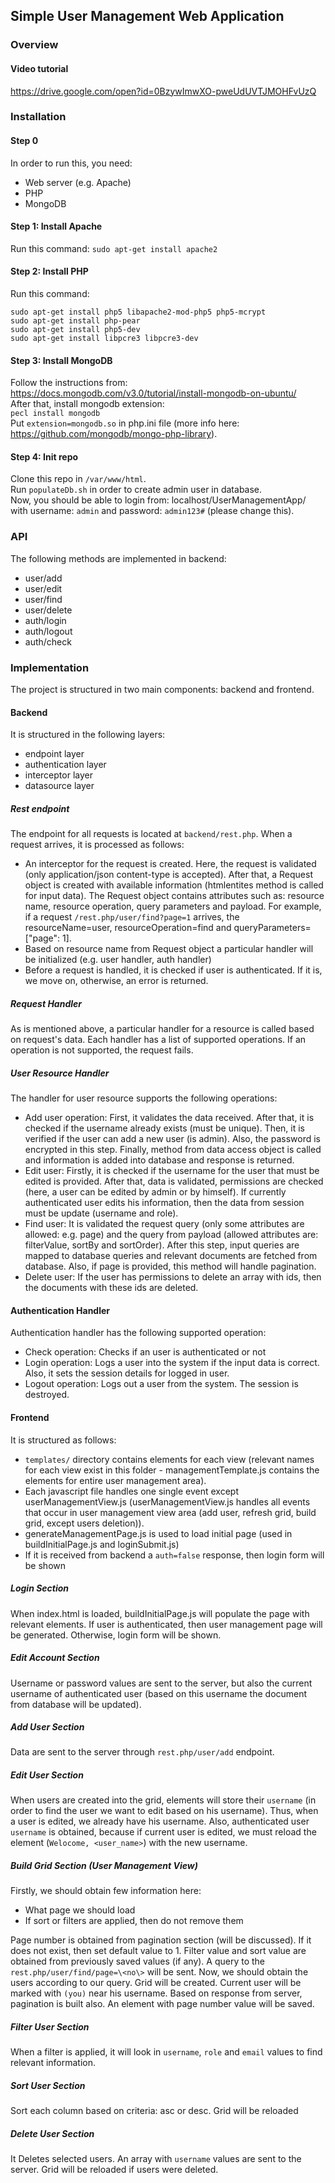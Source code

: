 ## Simple User Management Web Application

### Overview

#### Video tutorial
 https://drive.google.com/open?id=0BzywImwXO-pweUdUVTJMOHFvUzQ

### Installation

#### Step 0
 In order to run this, you need:
 + Web server (e.g. Apache)
 + PHP
 + MongoDB

#### Step 1: Install Apache
 Run this command:
`sudo apt-get install apache2`

#### Step 2: Install PHP
 Run this command:
 ```
 sudo apt-get install php5 libapache2-mod-php5 php5-mcrypt
 sudo apt-get install php-pear
 sudo apt-get install php5-dev
 sudo apt-get install libpcre3 libpcre3-dev
 ```

#### Step 3: Install MongoDB
 Follow the instructions from: https://docs.mongodb.com/v3.0/tutorial/install-mongodb-on-ubuntu/  
 After that, install mongodb extension:  
 `pecl install mongodb`  
 Put `extension=mongodb.so` in php.ini file (more info here: https://github.com/mongodb/mongo-php-library).

#### Step 4: Init repo
 Clone this repo in `/var/www/html`.  
 Run `populateDb.sh` in order to create admin user in database.    
 Now, you should be able to login from: localhost/UserManagementApp/ with username: `admin` and password: `admin123#` (please
 change this).

### API
 The following methods are implemented in backend:
 + user/add
 + user/edit
 + user/find
 + user/delete
 + auth/login
 + auth/logout
 + auth/check


### Implementation
 The project is structured in two main components: backend and frontend.

#### Backend
 It is structured  in the following layers:
 + endpoint layer
 + authentication layer
 + interceptor layer
 + datasource layer

##### Rest endpoint
 The endpoint for all requests is located at `backend/rest.php`. When a request arrives, it is processed as follows:
 + An interceptor for the request is created. Here, the request is validated (only application/json content-type is
   accepted). After that, a Request object is created with available information (htmlentites method is called for 
   input data). The Request object contains attributes such as: resource name, resource operation, query parameters and 
   payload. For example, if a request `/rest.php/user/find?page=1` arrives, the resourceName=user, resourceOperation=find 
   and queryParameters=\["page": 1\].
 + Based on resource name from Request object a particular handler will be initialized (e.g. user handler, auth handler)
 + Before a request is handled, it is checked if user is authenticated. If it is, we move on, otherwise, an error is returned.
 
##### Request Handler
 As is mentioned above, a particular handler for a resource is called based on request's data. Each handler has a list of
 supported operations. If an operation is not supported, the request fails.

##### User Resource Handler
 The handler for user resource supports the following operations:
 + Add user operation: First, it validates the data received. After that, it is checked if the username already exists
   (must be unique). Then, it is verified if the user can add a new user (is admin). Also, the password is encrypted in
    this step. Finally, method from data access object is called and information is added into database and response is 
    returned.
 + Edit user: Firstly, it is checked if the username for the user that must be edited is provided. After that, data is
   validated, permissions are checked (here, a user can be edited by admin or by himself). If currently authenticated
   user edits his information, then the data from session must be update (username and role).
 + Find user: It is validated the request query (only some attributes are allowed: e.g. page) and the query from payload
   (allowed attributes are: filterValue, sortBy and sortOrder). After this step, input queries are mapped to database
   queries and relevant documents are fetched from database. Also, if page is provided, this method will handle pagination.
 + Delete user: If the user has permissions to delete an array with ids, then the documents with these ids are deleted. 

#### Authentication Handler
 Authentication handler has the following supported operation:
 + Check operation: Checks if an user is authenticated or not
 + Login operation: Logs a user into the system if the input data is correct. Also, it sets the session details for logged
   in user.
 + Logout operation: Logs out a user from the system. The session is destroyed.  

#### Frontend
 It is structured as follows:
 + `templates/` directory contains elements for each view (relevant names for each view exist in this folder - 
    managementTemplate.js contains the elements for entire user management area).
 + Each javascript file handles one single event except userManagementView.js (userManagementView.js handles all events
   that occur in user management view area (add user, refresh grid, build grid, except users deletion)).
 + generateManagementPage.js is used to load initial page (used in buildInitialPage.js and loginSubmit.js)
 + If it is received from backend a `auth=false` response, then login form will be shown 
 
##### Login Section
 When index.html is loaded, buildInitialPage.js will populate the page with relevant elements. If user is authenticated,
 then user management page will be generated. Otherwise, login form will be shown.
 
##### Edit Account Section
 Username or password values are sent to the server, but also the current username of authenticated user (based on this
 username the document from database will be updated).
 
##### Add User Section
 Data are sent to the server through `rest.php/user/add` endpoint. 

##### Edit User Section
 When users are created into the grid, elements will store their `username` (in order to find the user we want to edit
 based on his username). Thus, when a user is edited, we already have his username. Also, authenticated user `username`
 is obtained, because if current user is edited, we must reload the element (`Welocome, <user_name>`) with the new 
 username.
 
##### Build Grid Section (User Management View) 
 Firstly, we should obtain few information here:
 + What page we should load
 + If sort or filters are applied, then do not remove them
 
 Page number is obtained from pagination section (will be discussed). If it does not exist, then set default value to 1.
 Filter value and sort value are obtained from previously saved values (if any).
 A query to the `rest.php/user/find/page=\<no\>` will be sent. Now, we should obtain the users according to our query.
 Grid will be created.
 Current user will be marked with `(you)` near his username.
 Based on response from server, pagination is built also. An element with page number value will be saved.
 
##### Filter User Section
 When a filter is applied, it will look in `username`, `role` and `email` values to find relevant information.

##### Sort User Section
 Sort each column based on criteria: asc or desc. Grid will be reloaded

##### Delete User Section
 It Deletes selected users. An array with `username` values are sent to the server. Grid will be reloaded if users were
 deleted.


